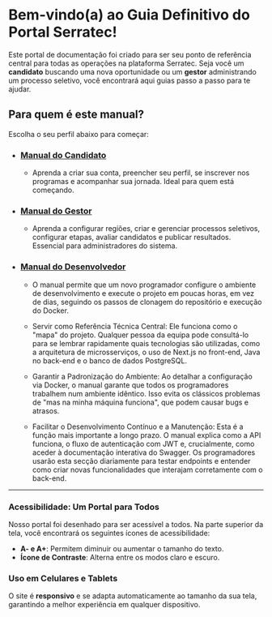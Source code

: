 # Bem-vindo(a) ao Guia Definitivo do Portal Serratec!

Este portal de documentação foi criado para ser seu ponto de referência central para todas as operações na plataforma Serratec. Seja você um **candidato** buscando uma nova oportunidade ou um **gestor** administrando um processo seletivo, você encontrará aqui guias passo a passo para te ajudar.

## Para quem é este manual?

Escolha o seu perfil abaixo para começar:

* ### **[Manual do Candidato](1-criando-a-conta.md)**
    * Aprenda a criar sua conta, preencher seu perfil, se inscrever nos programas e acompanhar sua jornada. Ideal para quem está começando.

* ### **[Manual do Gestor](gestor/00-inicio.md)**
    * Aprenda a configurar regiões, criar e gerenciar processos seletivos, configurar etapas, avaliar candidatos e publicar resultados. Essencial para administradores do sistema.
* ### **[Manual do Desenvolvedor](desenvolvedor/00-introducao.md)**
    * O manual permite que um novo programador configure o ambiente de desenvolvimento e execute o projeto em poucas horas, em vez de dias, seguindo os passos de clonagem do repositório e execução do Docker.

    * Servir como Referência Técnica Central: Ele funciona como o "mapa" do projeto. Qualquer pessoa da equipa pode consultá-lo para se lembrar rapidamente quais tecnologias são utilizadas, como a arquitetura de microsserviços, o uso de Next.js no front-end, Java no back-end e o banco de dados PostgreSQL.

    * Garantir a Padronização do Ambiente: Ao detalhar a configuração via Docker, o manual garante que todos os programadores trabalhem num ambiente idêntico. Isso evita os clássicos problemas de "mas na minha máquina funciona", que podem causar bugs e atrasos.

    * Facilitar o Desenvolvimento Contínuo e a Manutenção: Esta é a função mais importante a longo prazo. O manual explica como a API funciona, o fluxo de autenticação com JWT e, crucialmente, como aceder à documentação interativa do Swagger. Os programadores usarão esta secção diariamente para testar endpoints e entender como criar novas funcionalidades que interajam corretamente com o back-end.


---

### Acessibilidade: Um Portal para Todos

Nosso portal foi desenhado para ser acessível a todos. Na parte superior da tela, você encontrará os seguintes ícones de acessibilidade:

* **A- e A+**: Permitem diminuir ou aumentar o tamanho do texto.
* **Ícone de Contraste**: Alterna entre os modos claro e escuro.

### Uso em Celulares e Tablets

O site é **responsivo** e se adapta automaticamente ao tamanho da sua tela, garantindo a melhor experiência em qualquer dispositivo.